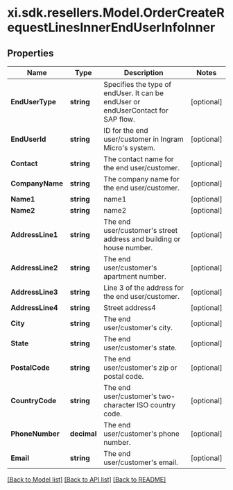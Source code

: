 # xi.sdk.resellers.Model.OrderCreateRequestLinesInnerEndUserInfoInner

## Properties

Name | Type | Description | Notes
------------ | ------------- | ------------- | -------------
**EndUserType** | **string** | Specifies the type of endUser. It can be endUser or endUserContact for SAP flow. | [optional] 
**EndUserId** | **string** | ID for the end user/customer in Ingram Micro&#39;s system. | [optional] 
**Contact** | **string** | The contact name for the end user/customer. | [optional] 
**CompanyName** | **string** | The company name for the end user/customer. | [optional] 
**Name1** | **string** | name1 | [optional] 
**Name2** | **string** | name2 | [optional] 
**AddressLine1** | **string** | The end user/customer&#39;s street address and building or house number. | [optional] 
**AddressLine2** | **string** | The end user/customer&#39;s apartment number. | [optional] 
**AddressLine3** | **string** | Line 3 of the address for the end user/customer. | [optional] 
**AddressLine4** | **string** | Street address4 | [optional] 
**City** | **string** | The end user/customer&#39;s city. | [optional] 
**State** | **string** | The end user/customer&#39;s state. | [optional] 
**PostalCode** | **string** | The end user/customer&#39;s zip or postal code. | [optional] 
**CountryCode** | **string** | The end user/customer&#39;s two-character ISO country code. | [optional] 
**PhoneNumber** | **decimal** | The end user/customer&#39;s phone number. | [optional] 
**Email** | **string** | The end user/customer&#39;s email. | [optional] 

[[Back to Model list]](../README.md#documentation-for-models) [[Back to API list]](../README.md#documentation-for-api-endpoints) [[Back to README]](../README.md)

